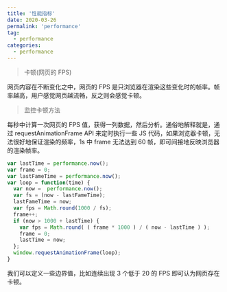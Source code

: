 ```yaml
---
title: '性能指标'
date: 2020-03-26
permalink: 'performance'
tag:
  - performance
categories:
  - performance
---
```


> 卡顿(网页的 FPS)

网页内容在不断变化之中，网页的 FPS 是只浏览器在渲染这些变化时的帧率。帧率越高，用户感觉网页越流畅，反之则会感觉卡顿。

> 监控卡顿方法

每秒中计算一次网页的 FPS 值，获得一列数据，然后分析。通俗地解释就是，通过 requestAnimationFrame API 来定时执行一些 JS 代码，如果浏览器卡顿，无法很好地保证渲染的频率，1s 中 frame 无法达到 60 帧，即可间接地反映浏览器的渲染帧率。

```js
var lastTime = performance.now();
var frame = 0;
var lastFameTime = performance.now();
var loop = function(time) {
  var now =  performance.now();
  var fs = (now - lastFameTime);
  lastFameTime = now;
  var fps = Math.round(1000 / fs);
  frame++;
  if (now > 1000 + lastTime) {
    var fps = Math.round( ( frame * 1000 ) / ( now - lastTime ) );
    frame = 0;
    lastTime = now;
  };
  window.requestAnimationFrame(loop);
}
```

我们可以定义一些边界值，比如连续出现 3 个低于 20 的 FPS 即可认为网页存在卡顿。
